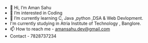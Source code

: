 - 👋 Hi, I’m Aman Sahu
- 👀 I’m interested in Coding
- 🌱 I’m currently learning C, Java ,python ,DSA & Web Devlopment.
- I'm currently studying in Atria Institute of Technology , Banglore. 
- 📫 How to reach me - amansahu.dev@gmail.com
-  Contact - 7828737234
